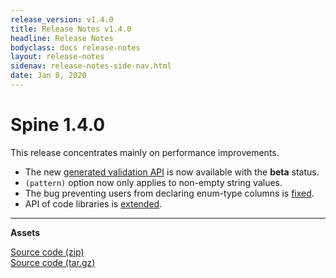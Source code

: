 ```yaml
---
release_version: v1.4.0
title: Release Notes v1.4.0
headline: Release Notes
bodyclass: docs release-notes
layout: release-notes
sidenav: release-notes-side-nav.html
date: Jan 8, 2020
---
```


# Spine 1.4.0

This release concentrates mainly on performance improvements.

- The new [generated validation API](https://github.com/SpineEventEngine/base/pull/497) is now 
available with the **beta** status.
- `(pattern)` option now only applies to non-empty string values.
- The bug preventing users from declaring enum-type columns is [fixed](https://github.com/SpineEventEngine/core-java/pull/1215).
- API of code libraries is [extended](https://github.com/SpineEventEngine/core-java/pull/1216).

---

**Assets**

[Source code (zip)]({{site.archive_github}}{{page.release_version}}.zip) <br>
[Source code (tar.gz)]({{site.archive_github}}{{page.release_version}}.tar.gz)
